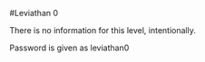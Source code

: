 #Leviathan 0

There is no information for this level, intentionally.

Password is given as leviathan0
